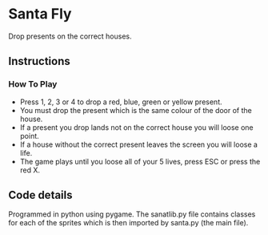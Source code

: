 # Santa Fly
Drop presents on the correct houses.
## Instructions
### How To Play
- Press 1, 2, 3 or 4 to drop a red, blue, green or yellow present.
- You must drop the present which is the same colour of the door of the house.
- If a present you drop lands not on the correct house you will loose one point.
- If a house without the correct present leaves the screen you will loose a life.
- The game plays until you loose all of your 5 lives, press ESC or press the red X.
## Code details
Programmed in python using pygame. The sanatlib.py file contains classes for each of the sprites which is then imported by santa.py (the main file).
